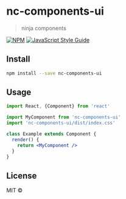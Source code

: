 # nc-components-ui

> ninja components

[![NPM](https://img.shields.io/npm/v/nc-components-ui.svg)](https://www.npmjs.com/package/nc-components-ui)
[![JavaScript Style Guide](https://img.shields.io/badge/code_style-standard-brightgreen.svg)](https://standardjs.com)

## Install

```bash
npm install --save nc-components-ui
```

## Usage

```jsx
import React, {Component} from 'react'

import MyComponent from 'nc-components-ui'
import 'nc-components-ui/dist/index.css'

class Example extends Component {
  render() {
    return <MyComponent />
  }
}
```

## License

MIT © [](https://github.com/)
